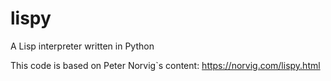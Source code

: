 # lispy
A Lisp interpreter written in Python

This code is based on Peter Norvig`s content: https://norvig.com/lispy.html